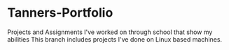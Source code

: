 # Tanners-Portfolio
Projects and Assignments I've worked on through school that show my abilities
This branch includes projects I've done on Linux based machines.
